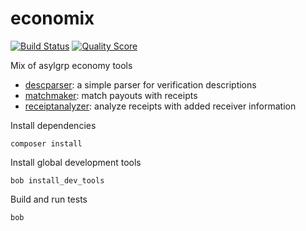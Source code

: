 # economix

[![Build Status](https://img.shields.io/travis/asylgrp/economix/master.svg?style=flat-square)](https://travis-ci.org/asylgrp/economix)
[![Quality Score](https://img.shields.io/scrutinizer/g/asylgrp/economix.svg?style=flat-square)](https://scrutinizer-ci.com/g/asylgrp/economix)

Mix of asylgrp economy tools

* [descparser](descparser): a simple parser for verification descriptions
* [matchmaker](matchmaker): match payouts with receipts
* [receiptanalyzer](receiptanalyzer): analyze receipts with added receiver information

Install dependencies

    composer install

Install global development tools

    bob install_dev_tools

Build and run tests

    bob
